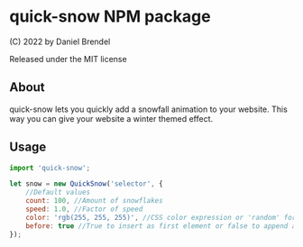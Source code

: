 # quick-snow NPM package

(C) 2022 by Daniel Brendel

Released under the MIT license

## About
quick-snow lets you quickly add a snowfall animation to your website. This way you can give your website a winter themed effect.

## Usage

```javascript
import 'quick-snow';

let snow = new QuickSnow('selector', {
	//Default values
	count: 100, //Amount of snowflakes
	speed: 1.0, //Factor of speed
	color: 'rgb(255, 255, 255)', //CSS color expression or 'random' for random color
	before: true //True to insert as first element or false to append as last element
});
```

